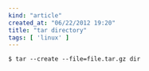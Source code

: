 ```yaml
---
kind: "article"
created_at: "06/22/2012 19:20"
title: "tar directory"
tags: [ 'linux' ]
---
```

<pre><code class='bash'>$ tar --create --file=file.tar.gz dir
</code></pre>
